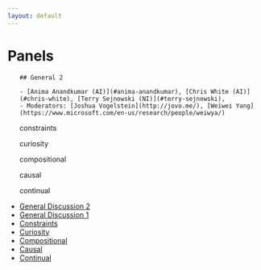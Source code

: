 ```yaml
---
layout: default
---
```


# Panels

<div class="widget"  markdown="1">
  
  <ol class="widget-list" id="tab1" markdown="1">

    ## General 2 

  </ol>
  <ol class="widget-list" id="tab2" markdown="1">
    
    - [Anima Anandkumar (AI)](#anima-anandkumar), [Chris White (AI)](#chris-white), [Terry Sejnowski (NI)](#terry-sejnowski), 
    - Moderators: [Joshua Vogelstein](http://jovo.me/), [Weiwei Yang](https://www.microsoft.com/en-us/research/people/weiwya/)
    
  </ol>
  <ol class="widget-list" id="tab3">
    constraints
  </ol>
  <ol class="widget-list" id="tab4">
    curiosity
  </ol>
  <ol class="widget-list" id="tab5">
    compositional
  </ol>
  <ol class="widget-list" id="tab6">
   causal
  </ol>
  <ol class="widget-list" id="tab7">
    continual
  </ol>
  <ul class="widget-tabs">   
    <li class="widget-tab">
        <a href="#tab1" class="widget-tab-link">General Discussion 2</a> 
    </li>
    <li class="widget-tab">
        <a href="#tab2" class="widget-tab-link">General Discussion 1</a> 
    </li>
    <li class="widget-tab">
        <a href="#tab3" class="widget-tab-link">Constraints</a> 
    </li>
    <li class="widget-tab">
        <a href="#tab4" class="widget-tab-link">Curiosity</a> 
    </li>
    <li class="widget-tab">
        <a href="#tab5" class="widget-tab-link">Compositional</a> 
    </li>
    <li class="widget-tab">
        <a href="#tab6" class="widget-tab-link">Causal</a> 
    </li>
    <li class="widget-tab">
        <a href="#tab7" class="widget-tab-link">Continual</a>
    </li>
  </ul>
</DIV>
